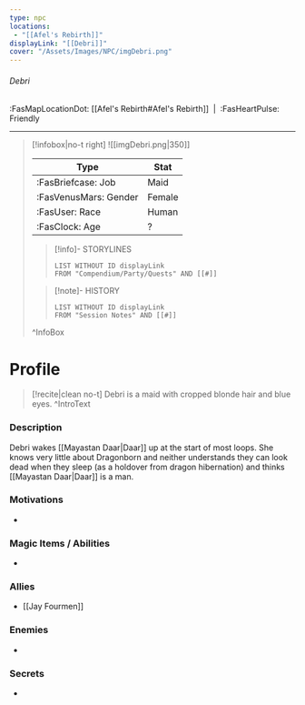 ```yaml
---
type: npc
locations:
 - "[[Afel's Rebirth]]"
displayLink: "[[Debri]]"
cover: "/Assets/Images/NPC/imgDebri.png"
---
```

###### Debri
<span class="sub2">:FasMapLocationDot: [[Afel's Rebirth#Afel's Rebirth]]&nbsp;&nbsp;|&nbsp;&nbsp;:FasHeartPulse: Friendly </span>
___

> [!infobox|no-t right]
> ![[imgDebri.png|350]]
>
> | Type | Stat |
> | ---- | ---- |
> | :FasBriefcase: Job |  Maid |
> | :FasVenusMars: Gender | Female |
> | :FasUser: Race | Human |
> | :FasClock: Age | ? |
>
>> [!info]- STORYLINES
>>```dataview
>>LIST WITHOUT ID displayLink
>>FROM "Compendium/Party/Quests" AND [[#]]
>
>>[!note]- HISTORY
>>```dataview
>>LIST WITHOUT ID displayLink
>>FROM "Session Notes" AND [[#]]
>
>^InfoBox

# Profile

> [!recite|clean no-t]
>	Debri is a maid with cropped blonde hair and blue eyes.
>^IntroText

### Description

Debri wakes [[Mayastan Daar|Daar]] up at the start of most loops. She knows very little about Dragonborn and neither understands they can look dead when they sleep (as a holdover from dragon hibernation) and thinks [[Mayastan Daar|Daar]] is a man.

### Motivations
- 

### Magic Items / Abilities
- 

### Allies
- [[Jay Fourmen]]

### Enemies
- 

### Secrets
- 
